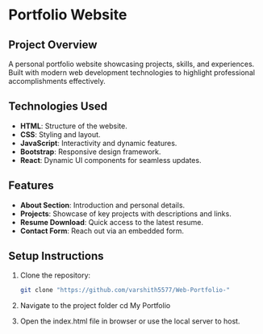 # Portfolio Website

## Project Overview
A personal portfolio website showcasing projects, skills, and experiences. Built with modern web development technologies to highlight professional accomplishments effectively.

## Technologies Used
- **HTML**: Structure of the website.
- **CSS**: Styling and layout.
- **JavaScript**: Interactivity and dynamic features.
- **Bootstrap**: Responsive design framework.
- **React**: Dynamic UI components for seamless updates.

## Features
- **About Section**: Introduction and personal details.
- **Projects**: Showcase of key projects with descriptions and links.
- **Resume Download**: Quick access to the latest resume.
- **Contact Form**: Reach out via an embedded form.

## Setup Instructions

1. Clone the repository:
   ```bash
   git clone "https://github.com/varshith5577/Web-Portfolio-"

2. Navigate to the project folder
   cd My Portfolio

3. Open the index.html file in browser or use the local server to host.
